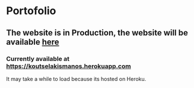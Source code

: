 # Portofolio
## The website is in **Production**, the website will be available [here](http://koutselakismanos.me)
### Currently available at https://koutselakismanos.herokuapp.com
It may take a while to load because its hosted on Heroku.
